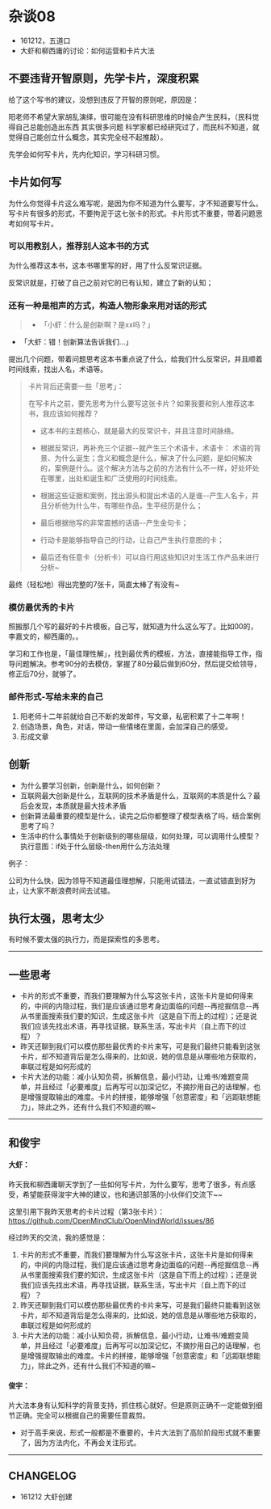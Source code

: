 # 杂谈08

- 161212，五道口
- 大虾和柳西庸的讨论：如何运营和卡片大法

## 不要违背开智原则，先学卡片，深度积累

给了这个写书的建议，没想到违反了开智的原则呢，原因是：

阳老师不希望大家胡乱演绎，很可能在没有科研思维的时候会产生民科，（民科觉得自己总能创造出东西 其实很多问题 科学家都已经研究过了，而民科不知道，就觉得自己能创立什么概念，其实完全经不起推敲）。

先学会如何写卡片，先内化知识，学习科研习惯。

## 卡片如何写

为什么你觉得卡片这么难写呢，是因为你不知道为什么要写，才不知道要写什么。写卡片有很多的形式，不要拘泥于这七张卡的形式。卡片形式不重要，带着问题思考如何写卡片。


### 可以用教别人，推荐别人这本书的方式

为什么推荐这本书，这本书哪里写的好，用了什么反常识证据。

反常识就是，打破了自己之前对它的已有认知，建立了新的认知；

### 还有一种是相声的方式，构造人物形象来用对话的形式

>- 「小虾：什么是创新啊？是xx吗？」
- 「大虾：错！创新算法告诉我们...」

提出几个问题，带着问题思考这本书重点说了什么，给我们什么反常识，并且顺着时间线索，找出人名，术语等。




> 卡片背后还需要一些「思考」：
> 
> 在写卡片之前，要先思考为什么要写这张卡片？如果我要和别人推荐这本书，我应该如何推荐？
> 
> - 这本书的主题核心，就是最大的反常识卡，并且注意时间脉络。
> 
> - 根据反常识，再补充三个证据--就产生三个术语卡，术语卡：
> 术语的背景、为什么诞生；含义和概念是什么，解决了什么问题，是如何解决的，案例是什么。这个解决方法与之前的方法有什么不一样，好处坏处在哪里，出处和诞生和广泛使用的时间线索。
> 
> - 根据这些证据和案例，找出源头和提出术语的人是谁--产生人名卡，并且分析他为什么牛，有哪些作品，生平经历是什么；
> 
> - 最后根据他写的非常震撼的话语--产生金句卡；
> 
> - 行动卡是能够指导自己的行动，让自己产生执行意图的卡；
> 
> - 最后还有任意卡（分析卡）可以自行用这些知识对生活工作产品来进行分析~

最终（轻松地）得出完整的7张卡，简直太棒了有没有~




### 模仿最优秀的卡片

照搬那几个写的最好的卡片模板，自己写，就知道为什么这么写了。比如00的，李嘉文的，柳西庸的。。

学习和工作也是，「最佳理性解」，找到最优秀的模板，方法，直接能指导工作，指导问题解决。参考90分的去模仿，掌握了80分最后做到60分，然后提交给领导，修正后70分，就够了。


### 邮件形式-写给未来的自己

1. 阳老师十二年前就给自己不断的发邮件，写文章，私密积累了十二年啊！
2. 创造场景，角色，对话，带动一些情绪在里面，会加深自己的感受。
3. 形成文章

## 创新

- 为什么要学习创新，创新是什么，如何创新？
- 互联网最大创新是什么，互联网的技术矛盾是什么，互联网的本质是什么？最后会发现，本质就是最大技术矛盾
- 创新算法最重要的模型是什么，读完之后你都整理了模型表格了吗，结合案例思考了吗？
- 生活中的什么事情处于创新级别的哪些层级，如何处理，可以调用什么模型？执行意图：if处于什么层级-then用什么方法处理

例子：

公司为什么快，因为领导不知道最佳理想解，只能用试错法，一直试错直到好为止，让大家不断浪费时间去试错。





## 执行太强，思考太少

有时候不要太强的执行力，而是探索性的多思考。

---

## 一些思考

- 卡片的形式不重要，而我们要理解为什么写这张卡片，这张卡片是如何得来的，中间的内隐过程，我们是应该通过思考身边面临的问题--再挖掘信息--再从书里面搜索我们要的知识，生成这张卡片（这是自下而上的过程）；还是说我们应该先找出术语，再寻找证据，联系生活，写出卡片（自上而下的过程）？
- 昨天还聊到我们可以模仿那些最优秀的卡片来写，可是我们最终只能看到这张卡片，却不知道背后是怎么得来的，比如说，她的信息是从哪些地方获取的，串联过程是如何形成的
- 卡片大法的功能：减小认知负荷，拆解信息，最小行动，让难书/难题变简单，并且经过「必要难度」后再写可以加深记忆，不摘抄用自己的话理解，也是增强提取输出的难度。卡片的拼接，能够增强「创意密度」和「远距联想能力」，除此之外，还有什么我们不知道的嘛~

---

## 和俊宇

#### 大虾：

昨天我和柳西庸聊天学到了一些如何写卡片，为什么要写，思考了很多，有点感受，希望能获得浚宇大神的建议，也和通识部落的小伙伴们交流下~~

这里引用下我昨天思考的卡片过程（第3张卡片）：
https://github.com/OpenMindClub/OpenMindWorld/issues/86

经过昨天的交流，我的感觉是：

1. 卡片的形式不重要，而我们要理解为什么写这张卡片，这张卡片是如何得来的，中间的内隐过程，我们是应该通过思考身边面临的问题--再挖掘信息--再从书里面搜索我们要的知识，生成这张卡片（这是自下而上的过程）；还是说我们应该先找出术语，再寻找证据，联系生活，写出卡片（自上而下的过程）？
2. 昨天还聊到我们可以模仿那些最优秀的卡片来写，可是我们最终只能看到这张卡片，却不知道背后是怎么得来的，比如说，她的信息是从哪些地方获取的，串联过程是如何形成的
3. 卡片大法的功能：减小认知负荷，拆解信息，最小行动，让难书/难题变简单，并且经过「必要难度」后再写可以加深记忆，不摘抄用自己的话理解，也是增强提取输出的难度。卡片的拼接，能够增强「创意密度」和「远距联想能力」，除此之外，还有什么我们不知道的嘛~

#### 俊宇：

片大法本身有认知科学的背景支持，抓住核心就好。但是原则正确不一定能做到细节正确。完全可以根据自己的需要任意裁剪。

- 对于高手来说，形式一般都是不重要的，卡片大法到了高阶阶段形式就不重要了，因为方法内化，不再会关注形式。

---

## CHANGELOG

- 161212 大虾创建
